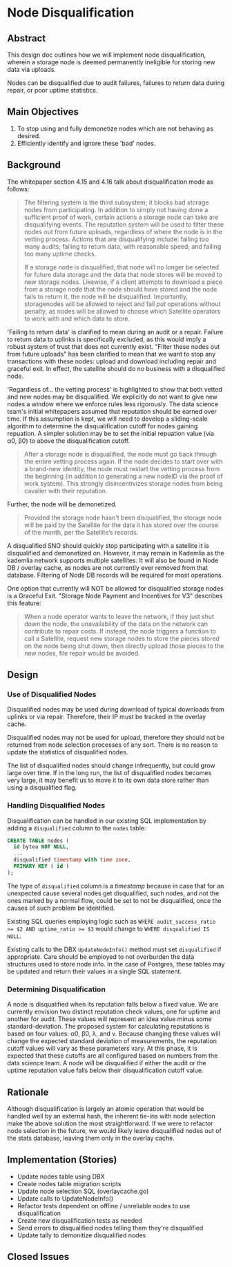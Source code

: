 # Node Disqualification

## Abstract

This design doc outlines how we will implement node disqualification, wherein a storage node is deemed permanently ineligible for storing new data via uploads.

Nodes can be disqualified due to audit failures, failures to return data during repair, or poor uptime statistics.

## Main Objectives

1. To stop using and fully demonetize nodes which are not behaving as desired.
2. Efficiently identify and ignore these 'bad' nodes.

## Background

The whitepaper section 4.15 and 4.16 talk about disqualification mode as follows:

> The filtering system is the third subsystem; it blocks bad storage nodes from participating. In addition to simply not having done a sufficient proof of work, certain actions a storage node can take are disqualifying events. The reputation system will be used to filter these nodes out from future uploads, regardless of where the node is in the vetting process. Actions that are disqualifying include: failing too many audits; failing to return data, with reasonable speed; and failing too many uptime checks.
>
> If a storage node is disqualified, that node will no longer be selected for future data storage and the data that node stores will be moved to new storage nodes. Likewise, if a client attempts to download a piece from a storage node that the node should have stored and the node fails to return it, the node will be disqualified. Importantly, storagenodes will be allowed to reject and fail _put_ operations without penalty, as nodes will be allowed to choose which Satellite operators to work with and which data to store.

'Failing to return data' is clarified to mean during an audit or a repair. Failure to return data to uplinks is specifically excluded, as this would imply a robust system of trust that does not currently exist. "Filter these nodes out from future uploads" has been clarified to mean that we want to stop any transactions with these nodes:  upload and download including repair and graceful exit.  In effect, the satellite should do no business with a disqualified node.

'Regardless of... the vetting process' is highlighted to show that both vetted and new nodes may be disqualified.  We explicitly do not want to give new nodes a window where we enforce rules less rigorously.  The data science team's initial whitepapers assumed that reputation should be earned over time.  If this assumption is kept, we will need to develop a sliding-scale algorithm to determine the disqualification cutoff for nodes gaining repuation.  A simpler solution may be to set the initial repuation value (via α0, β0) to above the disqualification cutoff.

> After a storage node is disqualified, the node must go back through the entire vetting process again. If the node decides to start over with a brand-new identity, the node must restart the vetting process from the beginning (in addition to generating a new nodeID via the proof of work system). This strongly disincentivizes storage nodes from being cavalier with their reputation.

Further, the node will be demonetized.

> Provided the storage node hasn't been disqualified, the storage node will be paid by the Satellite for the data it has stored over the course of the month, per the Satellite’s records.

A disqualified SNO should quickly stop participating with a satellite it is disqualified and demonetized on.  However, it may remain in Kademlia as the kademlia network supports multiple satellites.  It will also be found in Node DB / overlay cache, as nodes are not currently ever removed from that database.  Filtering of Node DB records will be required for most operations.

One option that currently will NOT be allowed for disqualified storage nodes is a Graceful Exit.  "Storage Node Payment and Incentives for V3" describes this feature:

> When a node operator wants to leave the network, if they just shut down the node, the unavailability of the data on the network can contribute to repair costs.  If instead, the node triggers a function to call a Satellite, request new storage nodes to store the pieces stored on the node being shut down, then directly upload those pieces to the new nodes, file repair would be avoided.

## Design

### Use of Disqualified Nodes

Disqualified nodes may be used during download of typical downloads from uplinks or via repair.  Therefore, their IP must be tracked in the overlay cache.

Disqualified nodes may not be used for upload, therefore they should not be returned from node selection processes of any sort.  There is no reason to update the statistics of disqualified nodes.

The list of disqualified nodes should change infrequently, but could grow large over time.  If in the long run, the list of disqualified nodes becomes very large, it may benefit us to move it to its own data store rather than using a disqualified flag.

### Handling Disqualified Nodes

Disqualification can be handled in our existing SQL implementation by adding a `disqualified` column to the `nodes` table:

```sql
CREATE TABLE nodes (
  id bytea NOT NULL,
  ...
  disqualified timestamp with time zone,
  PRIMARY KEY ( id )
);
```

The type of `disqualified` column is a _timestamp_ because in case that for an unexpected cause several nodes get disqualified, such nodes, and not the ones marked by a normal flow, could be set to not be disqualified, once the causes of such problem be identified.

Existing SQL queries employing logic such as `WHERE audit_success_ratio >= $2 AND uptime_ratio >= $3` would change to `WHERE disqualified IS NULL`.

Existing calls to the DBX `UpdateNodeInfo()` method must set `disqualified` if appropriate.  Care should be employed to not overburden the data structures used to store node info.  In the case of Postgres, these tables may be updated and return their values in a single SQL statement.

### Determining Disqualification

A node is disqualified when its reputation falls below a fixed value.  We are currently envision two distinct reputation check values, one for uptime and another for audit.  These values will represent an idea value minus some standard-deviation.  The proposed system for calculating reputations is based on four values: α0, β0, λ, and v.  Because changing these values will change the expected standard deviation of measurements, the reputation cutoff values will vary as these parameters vary.  At this phase, it is expected that these cutoffs are all configured based on numbers from the data science team.  A node will be disqualified if either the audit or the uptime reputation value falls below their disqualification cutoff value.

## Rationale

Although disqualification is largely an atomic operation that would be handled well by an external hash, the inherent tie-ins with node selection make the above solution the most straightforward.  If we were to refactor node selection in the future, we would likely leave disqualified nodes out of the stats database, leaving them only in the overlay cache.

## Implementation (Stories)

- Update nodes table using DBX
- Create nodes table migration scripts
- Update node selection SQL (overlaycache.go)
- Update calls to UpdateNodeInfo()
- Refactor tests dependent on offline / unreliable nodes to use disqualification
- Create new disqualification tests as needed
- Send errors to disqualified nodes telling them they're disqualified
- Update tally to demonitize disqualified nodes

## Closed Issues
